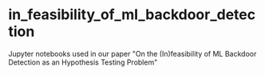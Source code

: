 # in_feasibility_of_ml_backdoor_detection
Jupyter notebooks used in our paper "On the (In)feasibility of ML Backdoor Detection as an Hypothesis Testing Problem"
